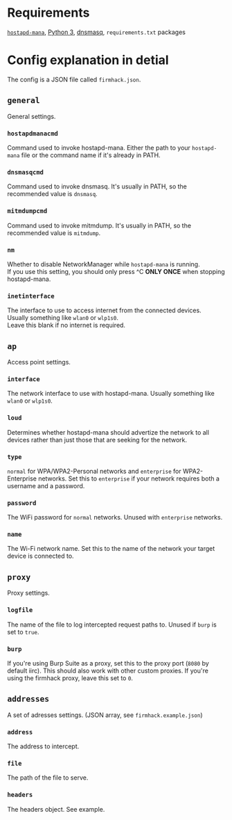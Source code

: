 # Requirements

[`hostapd-mana`](https://github.com/sensepost/hostapd-mana), [Python 3](https://www.python.org/), [dnsmasq](https://wiki.debian.org/dnsmasq), `requirements.txt` packages

# Config explanation in detial
The config is a JSON file called `firmhack.json`.
## `general`
General settings.
### `hostapdmanacmd`
Command used to invoke hostapd-mana. Either the path to your `hostapd-mana` file or the command name if it's already in PATH.
### `dnsmasqcmd`
Command used to invoke dnsmasq. It's usually in PATH, so the recommended value is `dnsmasq`.
### `mitmdumpcmd`
Command used to invoke mitmdump. It's usually in PATH, so the recommended value is `mitmdump`.
### `nm`
Whether to disable NetworkManager while `hostapd-mana` is running.\
If you use this setting, you should only press ^C **ONLY ONCE** when stopping hostapd-mana.
### `inetinterface`
The interface to use to access internet from the connected devices.\
Usually something like `wlan0` or `wlp1s0`.\
Leave this blank if no internet is required.
## `ap`
Access point settings.
### `interface`
The network interface to use with hostapd-mana. Usually something like `wlan0` or `wlp1s0`.
### `loud`
Determines whether hostapd-mana should advertize the network to all devices rather than just those that are seeking for the network.
### `type`
`normal` for WPA/WPA2-Personal networks and `enterprise` for WPA2-Enterprise networks. Set this to `enterprise` if your network requires both a username and a password.
### `password`
The WiFi password for `normal` networks. Unused with `enterprise` networks.
### `name`
The Wi-Fi network name. Set this to the name of the network your target device is connected to.
## `proxy`
Proxy settings.
### `logfile`
The name of the file to log intercepted request paths to. Unused if `burp` is set to `true`.
### `burp`
If you're using Burp Suite as a proxy, set this to the proxy port (`8080` by default iirc). This should also work with other custom proxies. If you're using the firmhack proxy, leave this set to `0`.
## `addresses`
A set of adresses settings. (JSON array, see `firmhack.example.json`)
### `address`
The address to intercept.
### `file`
The path of the file to serve.
### `headers`
The headers object. See example.
